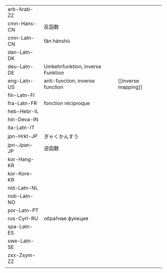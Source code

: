 | | | |
|-|-|-|
| arb-Arab-ZZ |  |  |
| cmn-Hans-CN | 反函数 |  |
| cmn-Latn-CN | fǎn hánshù |  |
| dan-Latn-DK |  |  |
| deu-Latn-DE | Umkehrfunktion, inverse Funktion |  |
| eng-Latn-US | anti-function, inverse function | [[inverse mapping]] |
| fin-Latn-FI |  |  |
| fra-Latn-FR | fonction réciproque |  |
| heb-Hebr-IL |  |  |
| hin-Deva-IN |  |  |
| ita-Latn-IT |  |  |
| jpn-Hrkt-JP | ぎゃくかんすう |  |
| jpn-Jpan-JP | 逆函数 |  |
| kor-Hang-KR |  |  |
| kor-Kore-KR |  |  |
| nld-Latn-NL |  |  |
| nob-Latn-NO |  |  |
| por-Latn-PT |  |  |
| rus-Cyrl-RU | обра́тная фу́нкция |  |
| spa-Latn-ES |  |  |
| swe-Latn-SE |  |  |
| zxx-Zsym-ZZ |  |  |
|  |  |  |